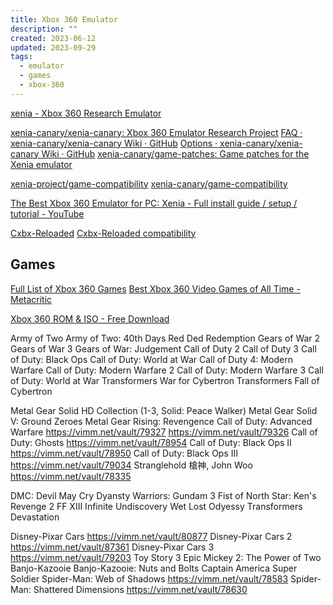 ```yaml
---
title: Xbox 360 Emulator
description: ""
created: 2023-06-12
updated: 2023-09-29
tags:
  - emulator
  - games
  - xbox-360
---
```


[xenia - Xbox 360 Research Emulator](https://xenia.jp/)

[xenia-canary/xenia-canary: Xbox 360 Emulator Research Project](https://github.com/xenia-canary/xenia-canary)
[FAQ · xenia-canary/xenia-canary Wiki · GitHub](https://github.com/xenia-canary/xenia-canary/wiki/FAQ)
[Options · xenia-canary/xenia-canary Wiki · GitHub](https://github.com/xenia-canary/xenia-canary/wiki/Options)
[xenia-canary/game-patches: Game patches for the Xenia emulator](https://github.com/xenia-canary/game-patches)

[xenia-project/game-compatibility](https://github.com/xenia-project/game-compatibility)
[xenia-canary/game-compatibility](https://github.com/xenia-canary/game-compatibility)

[The Best Xbox 360 Emulator for PC: Xenia - Full install guide / setup / tutorial - YouTube](https://www.youtube.com/watch?v=6oPJ2xroj-0)

[Cxbx-Reloaded](https://cxbx-reloaded.co.uk/)
[Cxbx-Reloaded compatibility](https://cxbx-reloaded.co.uk/compatibility)

## Games

[Full List of Xbox 360 Games](https://www.trueachievements.com/xbox-360/games)
[Best Xbox 360 Video Games of All Time - Metacritic](https://www.metacritic.com/browse/games/score/metascore/all/xbox360)

[Xbox 360 ROM & ISO - Free Download](https://romsfun.com/roms/xbox-360)

Army of Two
Army of Two: 40th Days
Red Ded Redemption
Gears of War 2
Gears of War 3
Gears of War: Judgement
Call of Duty 2
Call of Duty 3
Call of Duty: Black Ops
Call of Duty: World at War
Call of Duty 4: Modern Warfare
Call of Duty: Modern Warfare 2
Call of Duty: Modern Warfare 3
Call of Duty: World at War
Transformers War for Cybertron
Transformers Fall of Cybertron

Metal Gear Solid HD Collection (1-3, Solid: Peace Walker)
Metal Gear Solid V: Ground Zeroes
Metal Gear Rising: Revengence
Call of Duty: Advanced Warfare https://vimm.net/vault/79327 https://vimm.net/vault/79326
Call of Duty: Ghosts https://vimm.net/vault/78954
Call of Duty: Black Ops II https://vimm.net/vault/78950
Call of Duty: Black Ops III https://vimm.net/vault/79034
Stranglehold 槍神, John Woo https://vimm.net/vault/78335

DMC: Devil May Cry
Dyansty Warriors: Gundam 3
Fist of North Star: Ken's Revenge 2
FF XIII
Infinite Undiscovery
Wet
Lost Odyessy
Transformers Devastation

Disney-Pixar Cars https://vimm.net/vault/80877
Disney-Pixar Cars 2 https://vimm.net/vault/87361
Disney-Pixar Cars 3 https://vimm.net/vault/79203
Toy Story 3
Epic Mickey 2: The Power of Two
Banjo-Kazooie
Banjo-Kazooie: Nuts and Bolts
Captain America Super Soldier
Spider-Man: Web of Shadows https://vimm.net/vault/78583
Spider-Man: Shattered Dimensions https://vimm.net/vault/78630
